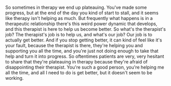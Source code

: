  So sometimes in therapy we end up plateauing. You've made some progress, but at the end of the day you kind of start to stall, and it seems like therapy isn't helping as much. But frequently what happens is in a therapeutic relationship there's this weird power dynamic that develops, and this therapist is here to help us become better. So what's the therapist's job? The therapist's job is to help us, and what's our job? Our job is to actually get better. And if you stop getting better, it can kind of feel like it's your fault, because the therapist is there, they're helping you and supporting you all the time, and you're just not doing enough to take that help and turn it into progress. So oftentimes patients are very, very hesitant to share that they're plateauing in therapy because they're afraid of disappointing their therapist. You're such a good person, you're helping me all the time, and all I need to do is get better, but it doesn't seem to be working.